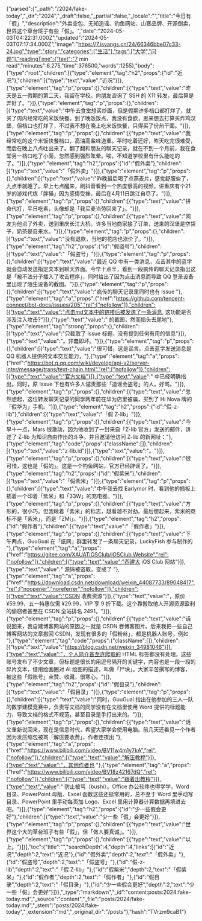 {"parsed":{"_path":"/2024/fake-today","_dir":"2024","_draft":false,"_partial":false,"_locale":"","title":"今日有「假」","description":"外卖空包、无知造谣、钓鱼网站、山寨品牌、开源倒卖，世界这个草台班子有些「假」。","date":"2024-05-03T04:22:31.000Z","updated":"2024-05-03T07:17:34.000Z","image":"https://7.isyangs.cn/24/66346bbe07c33-24.jpg","type":"story","categories":["生活"],"tags":["大学","问题"],"readingTime":{"text":"7 min read","minutes":6.275,"time":376500,"words":1255},"body":{"type":"root","children":[{"type":"element","tag":"h2","props":{"id":"近况"},"children":[{"type":"text","value":"近况"}]},{"type":"element","tag":"p","props":{},"children":[{"type":"text","value":"昨天是五一假期的第二天，我留在学校。向朋友咨询了 SSH 的 X11 转发，最后算是弄好了。"}]},{"type":"element","tag":"p","props":{},"children":[{"type":"text","value":"中午去食堂想买炒面，但是假期许多档口都打烊了，就买了周内经常吃的米饭快餐。到了晚饭饭点，我没有食欲，思来想去打算买炸鸡汉堡，但档口也打烊了，不过我不想在晚上吃米饭快餐，只得买了份热干面。"}]},{"type":"element","tag":"p","props":{},"children":[{"type":"text","value":"我经常吃的这个米饭快餐档口，高油高盐味道重。平时吃着还好，昨天吃完很难受，而后在晚上八点吐出来了。翻了翻和朋友的聊天记录，就在不到一个月前，我在食堂另一档口吃了小面，忽然感到强烈眩晕。唉，不知道学校里有什么能吃的了。"}]},{"type":"element","tag":"h2","props":{"id":"假外卖"},"children":[{"type":"text","value":"「假外卖」"}]},{"type":"element","tag":"p","props":{},"children":[{"type":"text","value":"昨晚最后喝了点燕麦片，感觉舒服些了，九点半就睡了。早上七点醒来，刷抖音看到一个热度很高的视频，讲重庆有个21岁的游戏代练「胖猫」因为感情受挫，最后在4月11日跳江自尽了。"}]},{"type":"element","tag":"p","props":{},"children":[{"type":"text","value":"拼命代打，平日吃素，头像却是「我买麦当劳回来了」。"}]},{"type":"element","tag":"p","props":{},"children":[{"type":"text","value":"网友为他点了外卖，送到重庆长江大桥。许多当地商家接了订单，送来的汉堡是空袋子，奶茶是自来水。"}]},{"type":"element","tag":"p","props":{},"children":[{"type":"text","value":"没有退款，当地的花店也涨价了。"}]},{"type":"element","tag":"h2","props":{"id":"假盗号"},"children":[{"type":"text","value":"「假盗号」"}]},{"type":"element","tag":"p","props":{},"children":[{"type":"text","value":"最近 QQ 中有一类消息，点击其中的蓝字就会自动发送指定文本到聊天界面。今早十点半，看到一段疯传的聊天记录指出这是「被不法分子插入了攻击程序」，同时给出了因为点击消息而导致 QQ 登录设备里出现了陌生设备的截图。"}]},{"type":"element","tag":"p","props":{},"children":[{"type":"text","value":"疯传的聊天记录里同时也有 Issue "},{"type":"element","tag":"a","props":{"href":"https://github.com/tencent-connect/bot-docs/issues/205","rel":["nofollow"]},"children":[{"type":"text","value":"点击md文本中的链接后被发送了一条消息, 这功能是否涉及注入攻击?"}]},{"type":"text","value":" 的截图，然而掐头去尾地"},{"type":"element","tag":"strong","props":{},"children":[{"type":"text","value":"只截取了 Issue 标题，没有提到任何有用的信息"}]},{"type":"text","value":"。非蠢即坏。"}]},{"type":"element","tag":"p","props":{},"children":[{"type":"text","value":"很可惜，这是谣言。点击蓝字发送消息是 QQ 机器人提供的文本交互能力，"},{"type":"element","tag":"a","props":{"href":"https://bot.q.qq.com/wiki/develop/api-v2/server-inter/message/trans/text-chain.html","rel":["nofollow"]},"children":[{"type":"text","value":"官方文档"}]},{"type":"text","value":" 中已经明确指出。同时，原 Issue 下也有许多人谴责那些「造谣会盗号」的人。好骂。"}]},{"type":"element","tag":"p","props":{},"children":[{"type":"text","value":"忽然想起，这位转发聊天记录的同学两年前在华为店里被骗，买到了 Hi Nova 牌的「假华为」手机。"}]},{"type":"element","tag":"h2","props":{"id":"假-z-lib"},"children":[{"type":"text","value":"「假 Z-lib」"}]},{"type":"element","tag":"p","props":{},"children":[{"type":"text","value":"今早十一点，Mars 很激动，因为他收到了一封来自「Z-lib 官方」发送的邮件，讲述了 Z-lib 为知识自由作出的斗争，并且邀请他访问 Z-lib 的新网址："},{"type":"element","tag":"code","props":{"className":[]},"children":[{"type":"text","value":"z-lib.id"}]},{"type":"text","value":"。"}]},{"type":"element","tag":"p","props":{},"children":[{"type":"text","value":"很可惜，这也是「假的」。这是一个钓鱼网站，官方已经辟谣了。"}]},{"type":"element","tag":"h2","props":{"id":"假紫米"},"children":[{"type":"text","value":"「假紫米」"}]},{"type":"element","tag":"p","props":{},"children":[{"type":"text","value":"中午我去找 Earlymor 时，看到他的插板上插着一个印着「紫米」和「33W」的充电器。"}]},{"type":"element","tag":"p","props":{},"children":[{"type":"text","value":"方形的，很小巧。但我瞅着「紫米」的标志，越看越不对劲。最后想起来，紫米的商标不是「紫米」，而是「ZMi」。"}]},{"type":"element","tag":"h2","props":{"id":"假作者"},"children":[{"type":"text","value":"「假作者」"}]},{"type":"element","tag":"p","props":{},"children":[{"type":"text","value":"下午两点，GuuGuai 在「纸网」群里转发了一条聊天记录，LuckyFish 参与制作的 "},{"type":"element","tag":"a","props":{"href":"https://gitee.com/XAUATiOSClub/iOSClub.Website","rel":["nofollow"]},"children":[{"type":"text","value":"西建大 iOS Club 网站"}]},{"type":"text","value":" 源码被盗取，变成了 "},{"type":"element","tag":"a","props":{"href":"https://download.csdn.net/download/weixin_44087733/89048417","rel":["noopener","noreferrer","nofollow"]},"children":[{"type":"text","value":"CSDN 收费资源"}]},{"type":"text","value":"，原价 ¥59.99，五一特惠仅需 ¥29.99，VIP 享 9 折下载。这个靠搬取他人开源资源盈利的偷窃者甚至在 CSDN 全站排名 2491。"}]},{"type":"element","tag":"p","props":{},"children":[{"type":"text","value":"话说回来，我自建博客网站的原因之一就是 CSDN 吞博客图片。后来我把一些自己博客网站的文章搬回 CSDN，发现有很多的「假粉丝」，都是机器人账号，例如 "},{"type":"element","tag":"code","props":{"className":[]},"children":[{"type":"text","value":"https://blog.csdn.net/weixin_34981046"}]},{"type":"text","value":"，个人简介甚至连爬取的 HTML 标签都没有处理。这些账号发布了不少文章，但标题是很长的用逗号隔开的关键字，内容也是一段一段的碎片文本，借用绘画圈对 AI 绘图的描述，叫做「尸块」。大家辛苦撰写的博客，被这些「假账号」点赞、收藏，很寒心。"}]},{"type":"element","tag":"h2","props":{"id":"假目录"},"children":[{"type":"text","value":"「假目录」"}]},{"type":"element","tag":"p","props":{},"children":[{"type":"text","value":"同时，GuuGuai 指出在他参加的三人一队的数学建模竞赛中，负责写文档的同学没有在文档里使用 Word 提供的标题能力，导致文档的格式不规范，甚至目录是手打出来的。"}]},{"type":"element","tag":"p","props":{},"children":[{"type":"text","value":"话又重新说回来，现在是信息时代，希望大家学会使用电脑。前几天还看见一个作者因为发压缩包被骂「解压要收费」，作者连夜出 "},{"type":"element","tag":"a","props":{"href":"https://www.bilibili.com/video/BV11w4m1y7kA","rel":["nofollow"]},"children":[{"type":"text","value":"解压教程"}]},{"type":"text","value":"，其他作者也 "},{"type":"element","tag":"a","props":{"href":"https://www.bilibili.com/video/BV18z42167dQ","rel":["nofollow"]},"children":[{"type":"text","value":"跟着出教程"}]},{"type":"text","value":" 防止被骂（bushi）。Office 办公软件也得学学，Word 目录、PowerPoint 母版、Excel 函数这些还挺常用的，总不至于 Word 里手动写目录、PowerPoint 里手动每页加 Logo、Excel 里用计算器计算数据再填进去吧。"}]},{"type":"element","tag":"h2","props":{"id":"少一些假会更好"},"children":[{"type":"text","value":"少一些「假」会更好"}]},{"type":"element","tag":"p","props":{},"children":[{"type":"text","value":"世界这个大的草台班子有些「假」，但「做人要真诚」。"}]},{"type":"element","tag":"p","props":{},"children":[{"type":"text","value":"以上。"}]}],"toc":{"title":"","searchDepth":4,"depth":4,"links":[{"id":"近况","depth":2,"text":"近况"},{"id":"假外卖","depth":2,"text":"「假外卖」"},{"id":"假盗号","depth":2,"text":"「假盗号」"},{"id":"假-z-lib","depth":2,"text":"「假 Z-lib」"},{"id":"假紫米","depth":2,"text":"「假紫米」"},{"id":"假作者","depth":2,"text":"「假作者」"},{"id":"假目录","depth":2,"text":"「假目录」"},{"id":"少一些假会更好","depth":2,"text":"少一些「假」会更好"}]}},"_type":"markdown","_id":"content:posts:2024:fake-today.md","_source":"content","_file":"posts/2024/fake-today.md","_stem":"posts/2024/fake-today","_extension":"md","_original_dir":"/posts"},"hash":"TVrzm9caB1"}